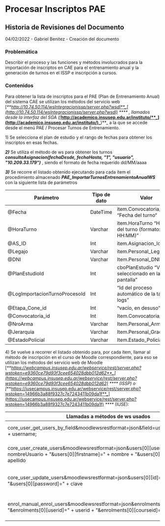 # Procesar Inscriptos PAE

## Historia de Revisiones del Documento

04/02/2022 - Gabriel Benitez - Creación del documento

### Problemática

Describir el proceso y las funciones y métodos involucrados para la importación de inscriptos en CAE para el entrenamiento anual y la generación de turnos en el ISSP e inscripción a cursos.

### Contenidos

Para obtener la lista de inscriptos para el PAE (Plan de Entrenamiento Anual) del sistema CAE se utilizan los métodos del servicio web [_**http://10.74.50.114/wsIntegracionissp/server.php?wsdl**_](http://10.74.50.114/wsIntegracionissp/server.php?wsdl) _****_ , llamados desde la interfaz del SGA _(_[_**http://academico.insusep.edu.ar/instituto/**_](http://academico.insusep.edu.ar/instituto/)_**)**_ a la que se accede desde el menú PAE / Procesar Turnos de Entrenamiento.

1\)      Se selecciona el plan de estudio y el rango de fechas para obtener los inscriptos en esas fechas.

_**2)**_      Se utiliza el método de ws para obtener los turnos _**consultaAsignacion(fechaDesde, fechaHasta, "1", "usuario", "10.209.33.179")**_ , siendo el formato de fecha requerido dd/MM/aaaa

_**3)**_      Se recorre el listado obtenido ejecutando para cada ítem el procedimiento almacenado _**PAE\_ImportarTurnosEntrenamientoAnualWS**_ con la siguiente lista de parámetros

| **Parámetro**                 | **Tipo de dato** | **Valor**                                          |
| ----------------------------- | ---------------- | -------------------------------------------------- |
| @Fecha                        | DateTime         | item.Convocatoria\_Fecha “Fecha del turno“         |
| @HoraTurno                    | Varchar          | item.HoraTurno “Hora del turno (formato: HH:MM)”   |
| @AS\_ID                       | Int              | item.Asignacion\_Id                                |
| @Legajo                       | Varchar          | item.Personal\_Legajo                              |
| @DNI                          | Varchar          | Item.Personal\_DNI                                 |
| @PlanEstudioId                | Int              | cboPlanEstudio “Valor seleccionado en la pantalla” |
| @LogImportacionTurnoProcesoId | Int              | “Id del proceso automático de la tabla de logs”    |
| @Etapa\_Cone\_id              | Int              | “vacío, en desuso”                                 |
| @Convocatoria\_id             | Int              | Item.Convocatoria\_Id                              |
| @NroArma                      | Varchar          | Item.Personal\_Arma                                |
| @Jerarquia                    | Varchar          | Item.Personal\_Grado                               |
| @EstadoPolicial               | Varchar          | Item.Estado\_Policial                              |

&#x20;

4\)      Se vuelve a recorrer el listado obtenido para, por cada ítem, llamar al método de inscripción en el curso de Moodle correspondiente, para eso se utilizan los métodos del servicio web de Moodle [_**https://webcampus.insusep.edu.ar/webservice/rest/server.php?wstoken=e9360ce79d93f3cee654028dbb012d62**_](https://webcampus.insusep.edu.ar/webservice/rest/server.php?wstoken=e9360ce79d93f3cee654028dbb012d62) _****_ (ISSP) o [_**https://iusecampus.insusep.edu.ar/webservice/rest/server.php?wstoken=14966b3a88f9327c7e7243411b09da1f**_](https://iusecampus.insusep.edu.ar/webservice/rest/server.php?wstoken=14966b3a88f9327c7e7243411b09da1f) _****_ (IUSE):

| **Llamadas a métodos de ws usados**                                                                                                                                        |  ****                              |
| -------------------------------------------------------------------------------------------------------------------------------------------------------------------------- | ---------------------------------- |
| core\_user\_get\_users\_by\_field\&moodlewsrestformat=json\&field=username\&values\[0]=" + username;                                                                       | Para obtener el usuario            |
| core\_user\_create\_users\&moodlewsrestformat=json\&users\[0]\[username]=" + nombreUsuario + "\&users\[0]\[firstname]=" + nombre + "\&users\[0]\[lastname]=" + apellido    | Para crear el usuario si no existe |
| core\_user\_update\_users\&moodlewsrestformat=json\&users\[0]\[id]=" + userid + "\&users\[0]\[password]=" + clave                                                          | Para actualizer el password        |
| enrol\_manual\_enrol\_users\&moodlewsrestformat=json\&enrolments\[0]\[roleid]=" + role + "\&enrolments\[0]\[userid]=" + userid + "\&enrolments\[0]\[courseid]=" + courseid | Para inscribir a un curso          |

